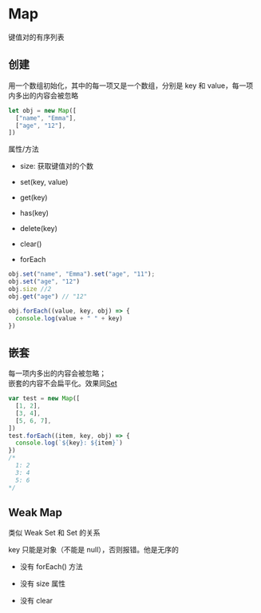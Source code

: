 # Map

键值对的有序列表

## 创建

用一个数组初始化，其中的每一项又是一个数组，分别是 key 和 value，每一项内多出的内容会被忽略

```js
let obj = new Map([
  ["name", "Emma"],
  ["age", "12"],
])
```

属性/方法

- size: 获取键值对的个数

- set(key, value)

- get(key)

- has(key)

- delete(key)

- clear()

- forEach


```js
obj.set("name", "Emma").set("age", "11");
obj.set("age", "12")
obj.size //2
obj.get("age") // "12"
```

```js
obj.forEach((value, key, obj) => {
  console.log(value + " " + key)
})
```

## 嵌套

每一项内多出的内容会被忽略；  
嵌套的内容不会扁平化。效果同[Set](./028_set.md#嵌套)

```js
var test = new Map([
  [1, 2],
  [3, 4],
  [5, 6, 7],
])
test.forEach((item, key, obj) => {
  console.log(`${key}: ${item}`)
})
/* 
  1: 2
  3: 4
  5: 6 
*/
```

## Weak Map

类似 Weak Set 和 Set 的关系

key 只能是对象（不能是 null），否则报错。他是无序的

- 没有 forEach() 方法

- 没有 size 属性

- 没有 clear
